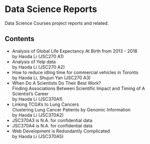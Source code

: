 # Data Science Reports
Data Science Courses project reports and related. 

## Contents
- Analysis of Global Life Expectancy At Birth from 2013 - 2018   
by Haoda Li (JSC270 A1)
- Analysis of Yelp data  
by Haoda Li (JSC270 A2)
- How to reduce idling time for commercial vehicles in Toronto  
by Haoda Li, Shujun Yan (JSC270 A3)
- When Do A Scientists Do Their Best Work?  
Finding Associations Between Scientific Impact and Timing of A
Scientist’s Career  
by Haoda Li (JSC370A1)
- Linking TCGA’s to Lung Cancers  
Clustering Lung Cancer Patients by Genomic Information  
by Haoda Li (JSC370A2)
- JSC370A3 is N.A. for confidential data 
- JSC370A4 is N.A. for confidential data 
- Web Development is Redundantly Complicated  
by Haoda Li (JSC370A5)
